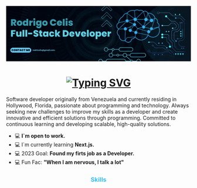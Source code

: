 <div>
<div  class="Header">
  <img src="https://raw.githubusercontent.com/Congrak/Congrak/main/Blue%20Geometric%20Technology%20LinkedIn%20Banner.png" alt="Banner" />
  <h1 align="center"><a href="https://git.io/typing-svg"><img src="https://readme-typing-svg.demolab.com?font=Fira+Code&pause=1000&width=435&lines=%F0%9F%8C%8E+Welcome+to+My+World!!%F0%9F%8C%8E" alt="Typing SVG" /></a></h1>
</div>
<div class="Body">
  <p>Software developer originally from Venezuela and currently residing in Hollywood, Florida, passionate about programming and technology. Always seeking new challenges to improve my skills as a developer and create innovative and efficient solutions through programming. Committed to continuous learning and developing scalable, high-quality solutions.</p>
  <ul>
    <li> 💻 <strong>I`m open to work.</strong> </li>
    <li> 💻 I`m currently learning <strong>Next.js.</strong> </li>
    <li> 💻 2023 Goal: <strong>Found my firts job as a Developer.</strong> </li>
    <li> 💻 Fun Fac: <strong>"When I am nervous, I talk a lot"</strong> </li>
</div>
  <h3 align="center" style="color: #36BCF7FF">Skills</h3>
  
</div>

